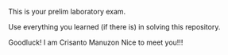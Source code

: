 This is your prelim laboratory exam.

Use everything you learned (if there is) in solving this repository.

Goodluck!
I am Crisanto Manuzon Nice to meet you!!!
